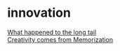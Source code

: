 # innovation

[What happened to the long tail](https://tedgioia.substack.com/p/where-did-the-long-tail-go)  
[Creativity comes from Memorization](https://shwin.co/blog/creativity-fundamentally-comes-from-memorization)  
